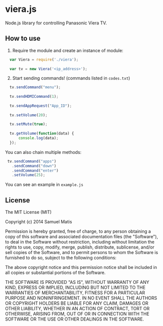viera.js
========

Node.js library for controlling Panasonic Viera TV.

## How to use

1. Require the module and create an instance of module:

```js
  var Viera = require('./viera');
  
  var tv = new Viera('<ip_address>');
```

2. Start sending commands! (commands listed in ``` codes.txt ```)

```js
  tv.sendCommand("menu");
  
  tv.sendHDMICommand(1);
  
  tv.sendAppRequest("App_ID");
  
  tv.setVolume(20);
  
  tv.setMute(true);
  
  tv.getVolume(function(data) {
      console.log(data);
  });
```

You can also chain multiple methods:
 ```js
  tv.sendCommand("apps")
    .sendCommand("down")
    .sendCommand("enter")
    .setVolume(25);
  ```

You can see an example in ``` example.js ```

## License
The MIT License (MIT)

Copyright (c) 2014 Samuel Matis

Permission is hereby granted, free of charge, to any person obtaining a copy
of this software and associated documentation files (the "Software"), to deal
in the Software without restriction, including without limitation the rights
to use, copy, modify, merge, publish, distribute, sublicense, and/or sell
copies of the Software, and to permit persons to whom the Software is
furnished to do so, subject to the following conditions:

The above copyright notice and this permission notice shall be included in
all copies or substantial portions of the Software.

THE SOFTWARE IS PROVIDED "AS IS", WITHOUT WARRANTY OF ANY KIND, EXPRESS OR
IMPLIED, INCLUDING BUT NOT LIMITED TO THE WARRANTIES OF MERCHANTABILITY,
FITNESS FOR A PARTICULAR PURPOSE AND NONINFRINGEMENT. IN NO EVENT SHALL THE
AUTHORS OR COPYRIGHT HOLDERS BE LIABLE FOR ANY CLAIM, DAMAGES OR OTHER
LIABILITY, WHETHER IN AN ACTION OF CONTRACT, TORT OR OTHERWISE, ARISING FROM,
OUT OF OR IN CONNECTION WITH THE SOFTWARE OR THE USE OR OTHER DEALINGS IN
THE SOFTWARE.
